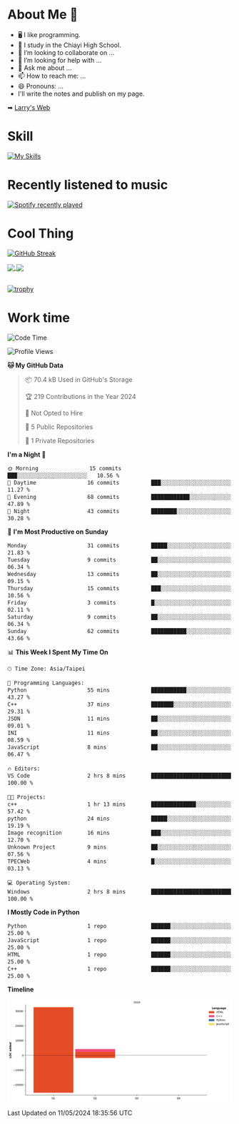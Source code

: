 # About Me 👋

- 🖥  I like programming.
- 🏫 I study in the Chiayi High School.
- 👯 I’m looking to collaborate on ...
- 🤔 I’m looking for help with ...
- 💬 Ask me about ...
- 📫 How to reach me: ...
- 😄 Pronouns: ...
- I'll write the notes and publish on my page.

➡︎ [Larry's Web](https://larryeng.github.io/)

# Skill
[![My Skills](https://skillicons.dev/icons?i=blender,arduino,vscode,visualstudio,pr,github,git,c,cpp,py,html,css,js)](https://skillicons.dev)
# Recently listened to music

[![Spotify recently played](https://spotify-recently-played-readme.vercel.app/api?user=31mqyfrlvkyusmaxegq4pvoow5we)](https://open.spotify.com/user/31mqyfrlvkyusmaxegq4pvoow5we)

# Cool Thing

[![GitHub Streak](https://streak-stats.demolab.com/?user=Larryeng&theme=holi-theme)](https://git.io/streak-stats)

<a href="https://github.com/anuraghazra/github-readme-stats">
  <img height=200 align="center" src="https://github-readme-stats.vercel.app/api?username=Larryeng&theme=github_dark&rank_icon=github" />
</a>
<a href="https://github.com/anuraghazra/convoychat">
  <img height=200 align="center" src="https://github-readme-stats.vercel.app/api/top-langs?username=Larryeng&layout=compact&langs_count=8&card_width=320&theme=github_dark" />
</a>

<br>

<br>

[![trophy](https://github-profile-trophy.vercel.app/?username=Larryeng&theme=darkhub)](https://github.com/ryo-ma/github-profile-trophy)
# Work time
<!--START_SECTION:waka-->
![Code Time](http://img.shields.io/badge/Code%20Time-156%20hrs%2027%20mins-blue)

![Profile Views](http://img.shields.io/badge/Profile%20Views-0-blue)

**🐱 My GitHub Data** 

> 📦 70.4 kB Used in GitHub's Storage 
 > 
> 🏆 219 Contributions in the Year 2024
 > 
> 🚫 Not Opted to Hire
 > 
> 📜 5 Public Repositories 
 > 
> 🔑 1 Private Repositories 
 > 
**I'm a Night 🦉** 

```text
🌞 Morning                15 commits          ███░░░░░░░░░░░░░░░░░░░░░░   10.56 % 
🌆 Daytime                16 commits          ███░░░░░░░░░░░░░░░░░░░░░░   11.27 % 
🌃 Evening                68 commits          ████████████░░░░░░░░░░░░░   47.89 % 
🌙 Night                  43 commits          ████████░░░░░░░░░░░░░░░░░   30.28 % 
```
📅 **I'm Most Productive on Sunday** 

```text
Monday                   31 commits          █████░░░░░░░░░░░░░░░░░░░░   21.83 % 
Tuesday                  9 commits           ██░░░░░░░░░░░░░░░░░░░░░░░   06.34 % 
Wednesday                13 commits          ██░░░░░░░░░░░░░░░░░░░░░░░   09.15 % 
Thursday                 15 commits          ███░░░░░░░░░░░░░░░░░░░░░░   10.56 % 
Friday                   3 commits           █░░░░░░░░░░░░░░░░░░░░░░░░   02.11 % 
Saturday                 9 commits           ██░░░░░░░░░░░░░░░░░░░░░░░   06.34 % 
Sunday                   62 commits          ███████████░░░░░░░░░░░░░░   43.66 % 
```


📊 **This Week I Spent My Time On** 

```text
🕑︎ Time Zone: Asia/Taipei

💬 Programming Languages: 
Python                   55 mins             ███████████░░░░░░░░░░░░░░   43.27 % 
C++                      37 mins             ███████░░░░░░░░░░░░░░░░░░   29.31 % 
JSON                     11 mins             ██░░░░░░░░░░░░░░░░░░░░░░░   09.01 % 
INI                      11 mins             ██░░░░░░░░░░░░░░░░░░░░░░░   08.59 % 
JavaScript               8 mins              ██░░░░░░░░░░░░░░░░░░░░░░░   06.47 % 

🔥 Editors: 
VS Code                  2 hrs 8 mins        █████████████████████████   100.00 % 

🐱‍💻 Projects: 
c++                      1 hr 13 mins        ██████████████░░░░░░░░░░░   57.42 % 
python                   24 mins             █████░░░░░░░░░░░░░░░░░░░░   19.19 % 
Image recognition        16 mins             ███░░░░░░░░░░░░░░░░░░░░░░   12.70 % 
Unknown Project          9 mins              ██░░░░░░░░░░░░░░░░░░░░░░░   07.56 % 
TPECWeb                  4 mins              █░░░░░░░░░░░░░░░░░░░░░░░░   03.13 % 

💻 Operating System: 
Windows                  2 hrs 8 mins        █████████████████████████   100.00 % 
```

**I Mostly Code in Python** 

```text
Python                   1 repo              ██████░░░░░░░░░░░░░░░░░░░   25.00 % 
JavaScript               1 repo              ██████░░░░░░░░░░░░░░░░░░░   25.00 % 
HTML                     1 repo              ██████░░░░░░░░░░░░░░░░░░░   25.00 % 
C++                      1 repo              ██████░░░░░░░░░░░░░░░░░░░   25.00 % 
```



**Timeline**

![Lines of Code chart](https://raw.githubusercontent.com/Larryeng/Larryeng/main/assets/bar_graph.png)


 Last Updated on 11/05/2024 18:35:56 UTC
<!--END_SECTION:waka-->
